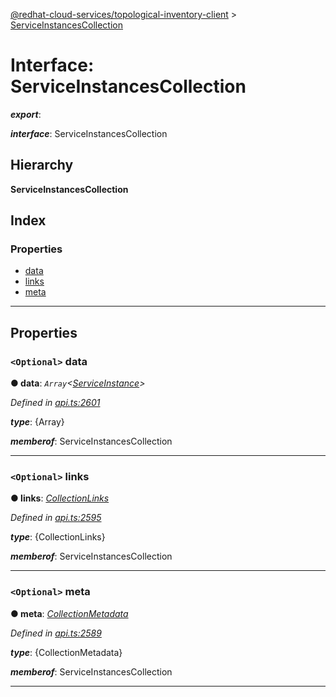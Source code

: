 [@redhat-cloud-services/topological-inventory-client](../README.md) > [ServiceInstancesCollection](../interfaces/serviceinstancescollection.md)

# Interface: ServiceInstancesCollection

*__export__*: 

*__interface__*: ServiceInstancesCollection

## Hierarchy

**ServiceInstancesCollection**

## Index

### Properties

* [data](serviceinstancescollection.md#data)
* [links](serviceinstancescollection.md#links)
* [meta](serviceinstancescollection.md#meta)

---

## Properties

<a id="data"></a>

### `<Optional>` data

**● data**: *`Array`<[ServiceInstance](serviceinstance.md)>*

*Defined in [api.ts:2601](https://github.com/RedHatInsights/javascript-clients/blob/master/packages/topological-inventory/api.ts#L2601)*

*__type__*: {Array}

*__memberof__*: ServiceInstancesCollection

___
<a id="links"></a>

### `<Optional>` links

**● links**: *[CollectionLinks](collectionlinks.md)*

*Defined in [api.ts:2595](https://github.com/RedHatInsights/javascript-clients/blob/master/packages/topological-inventory/api.ts#L2595)*

*__type__*: {CollectionLinks}

*__memberof__*: ServiceInstancesCollection

___
<a id="meta"></a>

### `<Optional>` meta

**● meta**: *[CollectionMetadata](collectionmetadata.md)*

*Defined in [api.ts:2589](https://github.com/RedHatInsights/javascript-clients/blob/master/packages/topological-inventory/api.ts#L2589)*

*__type__*: {CollectionMetadata}

*__memberof__*: ServiceInstancesCollection

___

